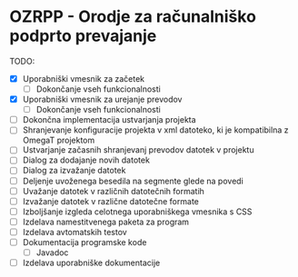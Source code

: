 # OZRPP - Orodje za računalniško podprto prevajanje

TODO:
- [x] Uporabniški vmesnik za začetek
  - [ ] Dokončanje vseh funkcionalnosti 
- [x] Uporabniški vmesnik za urejanje prevodov
  - [ ] Dokončanje vseh funkcionalnosti
- [ ] Dokončna implementacija ustvarjanja projekta
- [ ] Shranjevanje konfiguracije projekta v xml datoteko, ki je kompatibilna z OmegaT projektom
- [ ] Ustvarjanje začasnih shranjevanj prevodov datotek v projektu
- [ ] Dialog za dodajanje novih datotek
- [ ] Dialog za izvažanje datotek
- [ ] Deljenje uvoženega besedila na segmente glede na povedi
- [ ] Uvažanje datotek v različnih datotečnih formatih
- [ ] Izvažanje datotek v različne datotečne formate
- [ ] Izboljšanje izgleda celotnega uporabniškega vmesnika s CSS
- [ ] Izdelava namestitvenega paketa za program
- [ ] Izdelava avtomatskih testov
- [ ] Dokumentacija programske kode
  - [ ] Javadoc 
- [ ] Izdelava uporabniške dokumentacije